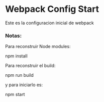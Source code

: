 # Webpack Config Start


Este es la configuracion inicial de webpack

### Notas:

Para reconstruir Node modules:

npm install

Para reconstruir el build:

npm run build

y para iniciarlo es:

npm start
